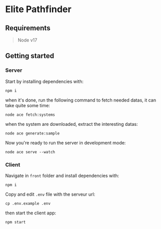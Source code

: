 # Elite Pathfinder
## Requirements
  >Node v17

## Getting started
### Server
Start by installing dependencies with:
```
npm i
```

when it's done, run the following command to fetch needed datas, it can take quite some time:
```
node ace fetch:systems
```

when the system are downloaded, extract the interesting datas:
```
node ace generate:sample
```

Now you're ready to run the server in development mode:
```
node ace serve --watch
```

### Client
Navigate in `front` folder and install dependencies with:
```
npm i
```

Copy and edit `.env` file with the serveur url:
```
cp .env.example .env
```

then start the client app:
```
npm start
```